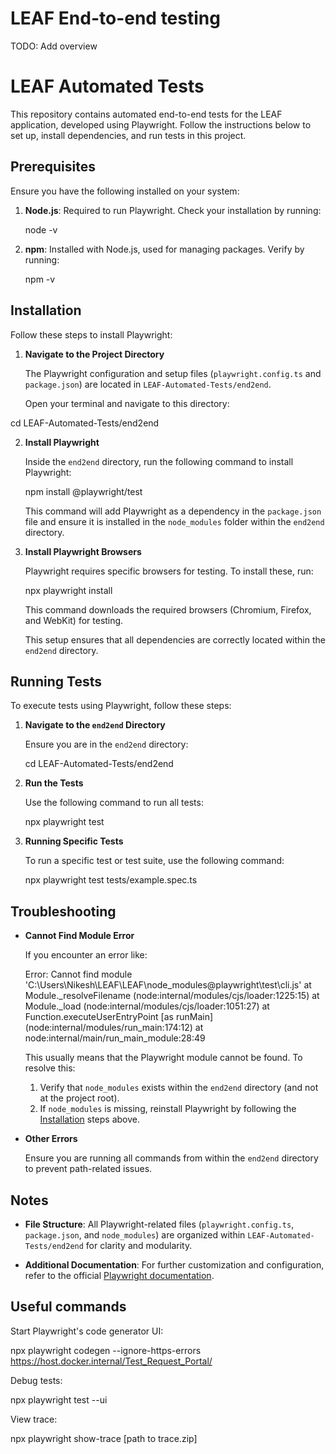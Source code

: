 # LEAF End-to-end testing

TODO: Add overview

# LEAF Automated Tests

This repository contains automated end-to-end tests for the LEAF application, developed using Playwright. Follow the instructions below to set up, install dependencies, and run tests in this project.

## Prerequisites

Ensure you have the following installed on your system:

1. **Node.js**: Required to run Playwright. Check your installation by running:

   node -v

2. **npm**: Installed with Node.js, used for managing packages. Verify by running:

   npm -v

## Installation

Follow these steps to install Playwright:

1. **Navigate to the Project Directory**

   The Playwright configuration and setup files (`playwright.config.ts` and `package.json`) are located in `LEAF-Automated-Tests/end2end`.

   Open your terminal and navigate to this directory:

cd LEAF-Automated-Tests/end2end

2. **Install Playwright**

   Inside the `end2end` directory, run the following command to install Playwright:

   npm install @playwright/test

   This command will add Playwright as a dependency in the `package.json` file and ensure it is installed in the `node_modules` folder within the `end2end` directory.

3. **Install Playwright Browsers**

   Playwright requires specific browsers for testing. To install these, run:

   npx playwright install

   This command downloads the required browsers (Chromium, Firefox, and WebKit) for testing.

   This setup ensures that all dependencies are correctly located within the `end2end` directory.

## Running Tests

To execute tests using Playwright, follow these steps:

1. **Navigate to the `end2end` Directory**

   Ensure you are in the `end2end` directory:

   cd LEAF-Automated-Tests/end2end

2. **Run the Tests**

   Use the following command to run all tests:

   npx playwright test

3. **Running Specific Tests**

   To run a specific test or test suite, use the following command:

   npx playwright test tests/example.spec.ts

## Troubleshooting

- **Cannot Find Module Error**

  If you encounter an error like:

  Error: Cannot find module 'C:\Users\Nikesh\LEAF\LEAF\node_modules\@playwright\test\cli.js'
  at Module.\_resolveFilename (node:internal/modules/cjs/loader:1225:15)
  at Module.\_load (node:internal/modules/cjs/loader:1051:27)
  at Function.executeUserEntryPoint [as runMain] (node:internal/modules/run_main:174:12)
  at node:internal/main/run_main_module:28:49

  This usually means that the Playwright module cannot be found. To resolve this:

  1. Verify that `node_modules` exists within the `end2end` directory (and not at the project root).
  2. If `node_modules` is missing, reinstall Playwright by following the [Installation](#installation) steps above.

- **Other Errors**

  Ensure you are running all commands from within the `end2end` directory to prevent path-related issues.

## Notes

- **File Structure**: All Playwright-related files (`playwright.config.ts`, `package.json`, and `node_modules`) are organized within `LEAF-Automated-Tests/end2end` for clarity and modularity.

- **Additional Documentation**: For further customization and configuration, refer to the official [Playwright documentation](https://playwright.dev/docs/intro).

## Useful commands

Start Playwright's code generator UI:

npx playwright codegen --ignore-https-errors https://host.docker.internal/Test_Request_Portal/

Debug tests:

npx playwright test --ui

View trace:

npx playwright show-trace [path to trace.zip]
